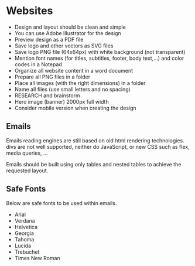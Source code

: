 # Websites 

- Design and layout should be clean and simple
- You can use Adobe Illustrator for the design
- Preview design as a PDF file
- Save logo and other vectors as SVG files
- Save logo PNG file (64x64px) with white background (not transparent)
- Mention font names (for titles, subtitles, footer, body text,…) and color codes in a Notepad
- Organize all website content in a word document
- Prepare all PNG files in a folder
- Place all images (with the right dimensions) in a folder
- Name all files (use small letters and no spacing)
- RESEARCH and brainstorm
- Hero image (banner) 2000px full width
- Consider mobile version when creating the design


## Emails

Emails reading engines are still based on old html rendering technologies. divs are not well supported, neither do JavaScript, or new CSS such as flex, media queries, ...

Emails should be built using only tables and nested tables to achieve the requested layout.


## Safe Fonts

Below are safe fonts to be used within emails.

- Arial
- Verdana 
- Helvetica
- Georgia
- Tahoma
- Lucida
- Trebuchet
- Times New Roman
